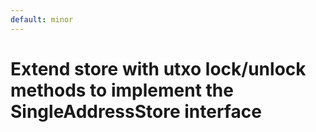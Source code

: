 ```yaml
---
default: minor
---
```


# Extend store with utxo lock/unlock methods to implement the SingleAddressStore interface
